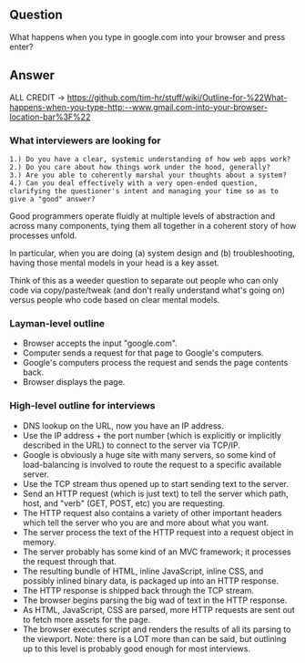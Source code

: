 ## Question

What happens when you type in google.com into your browser and press enter?

## Answer

ALL CREDIT -> https://github.com/tim-hr/stuff/wiki/Outline-for-%22What-happens-when-you-type-http:--www.gmail.com-into-your-browser-location-bar%3F%22

### What interviewers are looking for
```
1.) Do you have a clear, systemic understanding of how web apps work?
2.) Do you care about how things work under the hood, generally?
3.) Are you able to coherently marshal your thoughts about a system?
4.) Can you deal effectively with a very open-ended question, clarifying the questioner's intent and managing your time so as to give a "good" answer?
```

Good programmers operate fluidly at multiple levels of abstraction and across many components, tying them all together in a coherent story of how processes unfold.

In particular, when you are doing (a) system design and (b) troubleshooting, having those mental models in your head is a key asset.

Think of this as a weeder question to separate out people who can only code via copy/paste/tweak (and don't really understand what's going on) versus people who code based on clear mental models.

### Layman-level outline
* Browser accepts the input "google.com".
* Computer sends a request for that page to Google's computers.
* Google's computers process the request and sends the page contents back.
* Browser displays the page.

### High-level outline for interviews
* DNS lookup on the URL, now you have an IP address.
* Use the IP address + the port number (which is explicitly or implicitly described in the URL) to connect to the server via TCP/IP.
* Google is obviously a huge site with many servers, so some kind of load-balancing is involved to route the request to a specific available server.
* Use the TCP stream thus opened up to start sending text to the server.
* Send an HTTP request (which is just text) to tell the server which path, host, and "verb" (GET, POST, etc) you are requesting.
* The HTTP request also contains a variety of other important headers which tell the server who you are and more about what you want.
* The server process the text of the HTTP request into a request object in memory.
* The server probably has some kind of an MVC framework; it processes the request through that.
* The resulting bundle of HTML, inline JavaScript, inline CSS, and possibly inlined binary data, is packaged up into an HTTP response.
* The HTTP response is shipped back through the TCP stream.
* The browser begins parsing the big wad of text in the HTTP response.
* As HTML, JavaScript, CSS are parsed, more HTTP requests are sent out to fetch more assets for the page.
* The browser executes script and renders the results of all its parsing to the viewport.
Note: there is a LOT more than can be said, but outlining up to this level is probably good enough for most interviews.
